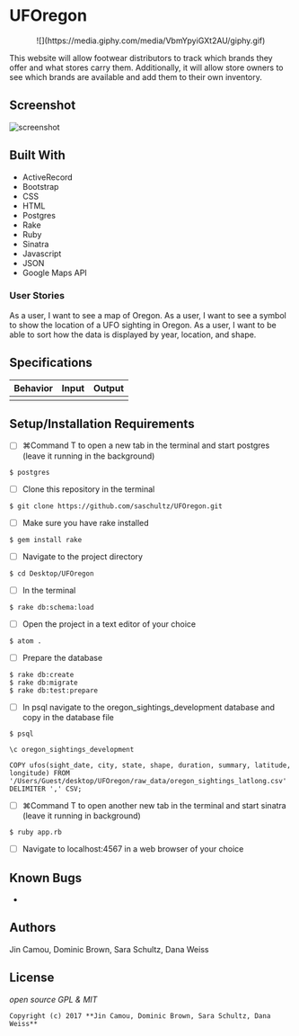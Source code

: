 # UFOregon
<p style="text-align: center;">![](https://media.giphy.com/media/VbmYpyiGXt2AU/giphy.gif)</p>

This website will allow footwear distributors to track which brands they offer and what stores carry them. Additionally, it will allow store owners to see which brands are available and add them to their own inventory.

## Screenshot

![screenshot](/Users/dw/Desktop/UFOregon/public/img/screen_shot.png)

## Built With

* ActiveRecord
* Bootstrap
* CSS
* HTML
* Postgres
* Rake
* Ruby
* Sinatra
* Javascript
* JSON
* Google Maps API

### User Stories

As a user, I want to see a map of Oregon.
As a user, I want to see a symbol to show the location of a UFO sighting in Oregon.
As a user, I want to be able to sort how the data is displayed by year, location, and shape.

## Specifications

| Behavior | Input | Output |
|----------|:-----:|:------:|
|  |  |  |


## Setup/Installation Requirements
- [ ] ⌘Command T to open a new tab in the terminal and start postgres (leave it running in the background)
```
$ postgres
```
- [ ] Clone this repository in the terminal
```
$ git clone https://github.com/saschultz/UFOregon.git
```
- [ ] Make sure you have rake installed
```
$ gem install rake
```
- [ ] Navigate to the project directory
```
$ cd Desktop/UFOregon
```
- [ ] In the terminal
```
$ rake db:schema:load
```
- [ ] Open the project in a text editor of your choice
```
$ atom .
```
- [ ] Prepare the database
```
$ rake db:create
$ rake db:migrate
$ rake db:test:prepare
```
- [ ] In psql navigate to the oregon_sightings_development database and copy in the database file
```
$ psql

\c oregon_sightings_development

COPY ufos(sight_date, city, state, shape, duration, summary, latitude, longitude) FROM '/Users/Guest/desktop/UFOregon/raw_data/oregon_sightings_latlong.csv' DELIMITER ',' CSV;
```
- [ ] ⌘Command T to open another new tab in the terminal and start sinatra (leave it running in background)
```
$ ruby app.rb
```
- [ ] Navigate to localhost:4567 in a web browser of your choice

## Known Bugs
*

## Authors

Jin Camou, Dominic Brown, Sara Schultz, Dana Weiss

## License

*open source GPL & MIT*

```
Copyright (c) 2017 **Jin Camou, Dominic Brown, Sara Schultz, Dana Weiss**
```
